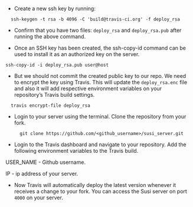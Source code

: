 - Create a new ssh key by running:

 ```
   ssh-keygen -t rsa -b 4096 -C 'build@travis-ci.org' -f deploy_rsa
  ```
 
- Confirm that you have two files: `deploy_rsa` and `deploy_rsa.pub` after running the above command.

- Once an SSH key has been created, the ssh-copy-id command can be used to install it as an authorized key on the server.
```
ssh-copy-id -i deploy_rsa.pub user@host
```

- But we should not commit the created public key to our repo. We need to encrypt the key using Travis. This will update the `deploy_rsa.enc` file and also it will add respective environment variables on your repository’s Travis build settings.

 ```
   travis encrypt-file deploy_rsa
  ```

- Login to your server using the terminal. Clone the repository from your fork.

  ```
    git clone https://github.com/<github_username>/susi_server.git
   ```

- Login to the Travis dashboard and navigate to your repository. Add the following environment variables to the Travis build.

USER_NAME - Github username.

IP - ip address of your server.

- Now Travis will automatically deploy the latest version whenever it receives a change to your fork. You can access the Susi server on port `4000` on your server.


